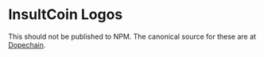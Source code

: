 # InsultCoin Logos

This should not be published to NPM. The canonical source for these are at [Dopechain](https://github.com/Dopechain/insultcoin-logos).
